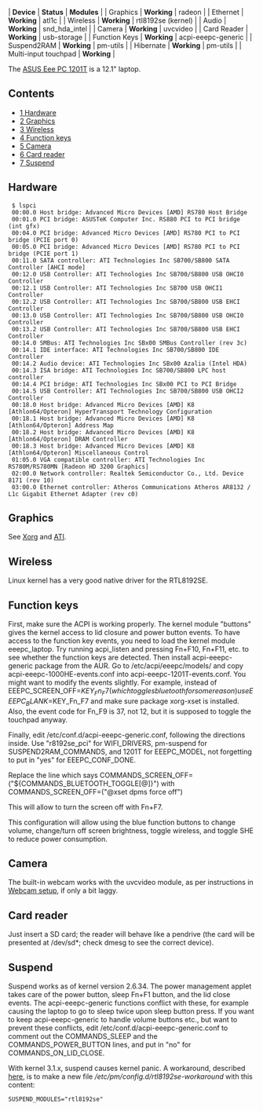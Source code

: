 | **Device** | **Status** | **Modules** |
| Graphics | **Working** | radeon |
| Ethernet | **Working** | atl1c |
| Wireless | **Working** | rtl8192se (kernel) |
| Audio | **Working** | snd_hda_intel |
| Camera | **Working** | uvcvideo |
| Card Reader | **Working** | usb-storage |
| Function Keys | **Working** | acpi-eeepc-generic |
| Suspend2RAM | **Working** | pm-utils |
| Hibernate | **Working** | pm-utils |
| Multi-input touchpad | **Working** |

The [ASUS Eee PC 1201T](https://www.asus.com/Laptops/Eee_PC_1201T/) is a 12.1" laptop.

## Contents

*   [1 Hardware](#Hardware)
*   [2 Graphics](#Graphics)
*   [3 Wireless](#Wireless)
*   [4 Function keys](#Function_keys)
*   [5 Camera](#Camera)
*   [6 Card reader](#Card_reader)
*   [7 Suspend](#Suspend)

## Hardware

```
 $ lspci
 00:00.0 Host bridge: Advanced Micro Devices [AMD] RS780 Host Bridge
 00:01.0 PCI bridge: ASUSTeK Computer Inc. RS880 PCI to PCI bridge (int gfx)
 00:04.0 PCI bridge: Advanced Micro Devices [AMD] RS780 PCI to PCI bridge (PCIE port 0)
 00:05.0 PCI bridge: Advanced Micro Devices [AMD] RS780 PCI to PCI bridge (PCIE port 1)
 00:11.0 SATA controller: ATI Technologies Inc SB700/SB800 SATA Controller [AHCI mode]
 00:12.0 USB Controller: ATI Technologies Inc SB700/SB800 USB OHCI0 Controller
 00:12.1 USB Controller: ATI Technologies Inc SB700 USB OHCI1 Controller
 00:12.2 USB Controller: ATI Technologies Inc SB700/SB800 USB EHCI Controller
 00:13.0 USB Controller: ATI Technologies Inc SB700/SB800 USB OHCI0 Controller
 00:13.2 USB Controller: ATI Technologies Inc SB700/SB800 USB EHCI Controller
 00:14.0 SMBus: ATI Technologies Inc SBx00 SMBus Controller (rev 3c)
 00:14.1 IDE interface: ATI Technologies Inc SB700/SB800 IDE Controller
 00:14.2 Audio device: ATI Technologies Inc SBx00 Azalia (Intel HDA)
 00:14.3 ISA bridge: ATI Technologies Inc SB700/SB800 LPC host controller
 00:14.4 PCI bridge: ATI Technologies Inc SBx00 PCI to PCI Bridge
 00:14.5 USB Controller: ATI Technologies Inc SB700/SB800 USB OHCI2 Controller
 00:18.0 Host bridge: Advanced Micro Devices [AMD] K8 [Athlon64/Opteron] HyperTransport Technology Configuration
 00:18.1 Host bridge: Advanced Micro Devices [AMD] K8 [Athlon64/Opteron] Address Map
 00:18.2 Host bridge: Advanced Micro Devices [AMD] K8 [Athlon64/Opteron] DRAM Controller
 00:18.3 Host bridge: Advanced Micro Devices [AMD] K8 [Athlon64/Opteron] Miscellaneous Control
 01:05.0 VGA compatible controller: ATI Technologies Inc RS780M/RS780MN [Radeon HD 3200 Graphics]
 02:00.0 Network controller: Realtek Semiconductor Co., Ltd. Device 8171 (rev 10)
 03:00.0 Ethernet controller: Atheros Communications Atheros AR8132 / L1c Gigabit Ethernet Adapter (rev c0)

```

## Graphics

See [Xorg](/index.php/Xorg "Xorg") and [ATI](/index.php/ATI "ATI").

## Wireless

Linux kernel has a very good native driver for the RTL8192SE.

## Function keys

First, make sure the ACPI is working properly. The kernel module "buttons" gives the kernel access to lid closure and power button events. To have access to the function key events, you need to load the kernel module eeepc_laptop. Try running acpi_listen and pressing Fn+F10, Fn+F11, etc. to see whether the function keys are detected. Then install acpi-eeepc-generic package from the AUR. Go to /etc/acpi/eeepc/models/ and copy acpi-eeepc-1000HE-events.conf into acpi-eeepc-1201T-events.conf. You might want to modify the events slightly. For example, instead of EEEPC_SCREEN_OFF=$KEY_Fn_F7 (which toggles bluetooth for some reason) use EEEPC_BLANK=$KEY_Fn_F7 and make sure package xorg-xset is installed. Also, the event code for Fn_F9 is 37, not 12, but it is supposed to toggle the touchpad anyway.

Finally, edit /etc/conf.d/acpi-eeepc-generic.conf, following the directions inside. Use "r8192se_pci" for WIFI_DRIVERS, pm-suspend for SUSPEND2RAM_COMMANDS, and 1201T for EEEPC_MODEL, not forgetting to put in "yes" for EEEPC_CONF_DONE.

Replace the line which says COMMANDS_SCREEN_OFF=("${COMMANDS_BLUETOOTH_TOGGLE[@]}") with COMMANDS_SCREEN_OFF=("@xset dpms force off")

This will allow to turn the screen off with Fn+F7.

This configuration will allow using the blue function buttons to change volume, change/turn off screen brightness, toggle wireless, and toggle SHE to reduce power consumption.

## Camera

The built-in webcam works with the uvcvideo module, as per instructions in [Webcam setup](/index.php/Webcam_setup "Webcam setup"), if only a bit laggy.

## Card reader

Just insert a SD card; the reader will behave like a pendrive (the card will be presented at /dev/sd*; check dmesg to see the correct device).

## Suspend

Suspend works as of kernel version 2.6.34\. The power management applet takes care of the power button, sleep Fn+F1 button, and the lid close events. The acpi-eeepc-generic functions conflict with these, for example causing the laptop to go to sleep twice upon sleep button press. If you want to keep acpi-eeepc-generic to handle volume buttons etc., but want to prevent these conflicts, edit /etc/conf.d/acpi-eeepc-generic.conf to comment out the COMMANDS_SLEEP and the COMMANDS_POWER_BUTTON lines, and put in "no" for COMMANDS_ON_LID_CLOSE.

With kernel 3.1.x, suspend causes kernel panic. A workaround, described [here](https://bbs.archlinux.org/viewtopic.php?pid=1029848#p1029848), is to make a new file */etc/pm/config.d/rtl8192se-workaround* with this content:

```
SUSPEND_MODULES="rtl8192se"

```